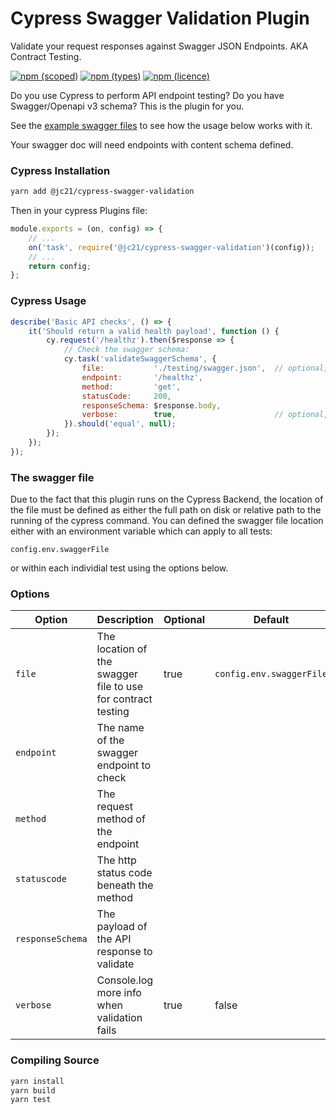 # Cypress Swagger Validation Plugin

Validate your request responses against Swagger JSON Endpoints. AKA Contract Testing.

[![npm (scoped)](https://img.shields.io/npm/v/@jc21/cypress-swagger-validation.svg?style=for-the-badge)](https://www.npmjs.com/package/@jc21/cypress-swagger-validation)
[![npm (types)](https://img.shields.io/npm/types/@jc21/cypress-swagger-validation.svg?style=for-the-badge)](https://www.npmjs.com/package/@jc21/cypress-swagger-validation)
[![npm (licence)](https://img.shields.io/npm/l/@jc21/cypress-swagger-validation.svg?style=for-the-badge)](https://www.npmjs.com/package/@jc21/cypress-swagger-validation)

Do you use Cypress to perform API endpoint testing? Do you have Swagger/Openapi v3 schema?
This is the plugin for you.

See the [example swagger files](testing) to see how the usage below works with it.

Your swagger doc will need endpoints with content schema defined.


### Cypress Installation

```bash
yarn add @jc21/cypress-swagger-validation
```

Then in your cypress Plugins file:
```javascript
module.exports = (on, config) => {
    // ...
    on('task', require('@jc21/cypress-swagger-validation')(config));
    // ...
    return config;
};
```


### Cypress Usage

```javascript
describe('Basic API checks', () => {
    it('Should return a valid health payload', function () {
        cy.request('/healthz').then($response => {
            // Check the swagger schema:
            cy.task('validateSwaggerSchema', {
                file:           './testing/swagger.json',  // optional, see below
                endpoint:       '/healthz',
                method:         'get',
                statusCode:     200,
                responseSchema: $response.body,
                verbose:        true,                      // optional, default: false
            }).should('equal', null);
        });
    });
});
```

### The swagger file

Due to the fact that this plugin runs on the Cypress Backend, the location of the file must be defined as either
the full path on disk or relative path to the running of the cypress command. You can defined the swagger file location
either with an environment variable which can apply to all tests:

`config.env.swaggerFile`

or within each individial test using the options below.


### Options

| Option           | Description                                                   | Optional | Default                  |
| ---------------- | ------------------------------------------------------------- | -------- | ------------------------ |
| `file`           | The location of the swagger file to use for contract testing  | true     | `config.env.swaggerFile` |
| `endpoint`       | The name of the swagger endpoint to check                     |          |                          |
| `method`         | The request method of the endpoint                            |          |                          |
| `statuscode`     | The http status code beneath the method                       |          |                          |
| `responseSchema` | The payload of the API response to validate                   |          |                          |
| `verbose`        | Console.log more info when validation fails                   | true     | false                    |


### Compiling Source

```bash
yarn install
yarn build
yarn test
```
